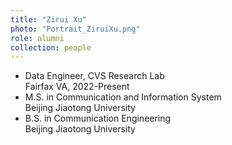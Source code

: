 ```yaml
---
title: "Zirui Xu"
photo: "Portrait_ZiruiXu.png"
role: alumni
collection: people
---
```

- Data Engineer, CVS Research Lab  
  Fairfax VA, 2022-Present
- M.S. in Communication and Information System  
  Beijing Jiaotong University
- B.S. in Communication Engineering  
  Beijing Jiaotong University
